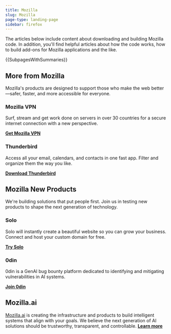```yaml
---
title: Mozilla
slug: Mozilla
page-type: landing-page
sidebar: firefox
---
```


The articles below include content about downloading and building Mozilla code. In addition, you'll find helpful articles about how the code works, how to build add-ons for Mozilla applications and the like.

{{SubpagesWithSummaries}}

## More from Mozilla

Mozilla's products are designed to support those who make the web better—safer, faster, and more accessible for everyone.

### Mozilla VPN

Surf, stream and get work done on servers in over 30 countries for a secure internet connection with a new perspective.

[**Get Mozilla VPN**](https://www.mozilla.org/en-US/products/vpn/?utm_source=developer.mozilla.org&utm_medium=referral&utm_campaign=products)

### Thunderbird

Access all your email, calendars, and contacts in one fast app. Filter and organize them the way you like.

[**Download Thunderbird**](https://www.thunderbird.net/download/?utm_source=developer.mozilla.org&utm_medium=referral&utm_campaign=products)

## Mozilla New Products

We're building solutions that put people first. Join us in testing new products to shape the next generation of technology.

### Solo

Solo will instantly create a beautiful website so you can grow your business. Connect and host your custom domain for free.

[**Try Solo**](https://soloist.ai/?utm_source=developer.mozilla.org&utm_medium=referral&utm_campaign=products)

### 0din

0din is a GenAI bug bounty platform dedicated to identifying and mitigating vulnerabilities in AI systems.

[**Join 0din**](https://0din.ai/?utm_source=developer.mozilla.org&utm_medium=referral&utm_campaign=products)

## Mozilla.ai

[Mozilla.ai](https://www.mozilla.ai/?utm_source=developer.mozilla.org&utm_medium=referral&utm_campaign=products) is creating the infrastructure and products to build intelligent systems that align with your goals. We believe the next generation of AI solutions should be trustworthy, transparent, and controllable.
[**Learn more**](https://www.mozilla.ai/?utm_source=developer.mozilla.org&utm_medium=referral&utm_campaign=products)
